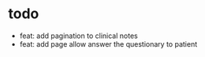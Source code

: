 # todo
- feat: add pagination to clinical notes 
- feat: add page allow answer the questionary to patient 